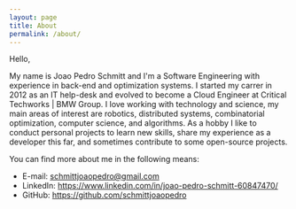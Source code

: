```yaml
---
layout: page
title: About
permalink: /about/
---
```


Hello,

My name is Joao Pedro Schmitt and I'm a Software Engineering with experience in back-end and optimization systems.
I started my carrer in 2012 as an IT help-desk and evolved to become a Cloud Engineer at Critical Techworks | BMW Group.
I love working with technology and science, my main areas of interest are robotics, distributed systems, combinatorial optimization, computer science, and algorithms.
As a hobby I like to conduct personal projects to learn new skills, share my experience as a developer this far, and sometimes contribute to some open-source projects.

You can find more about me in the following means:

* E-mail: schmittjoaopedro@gmail.com
* LinkedIn: https://www.linkedin.com/in/joao-pedro-schmitt-60847470/
* GitHub: https://github.com/schmittjoaopedro